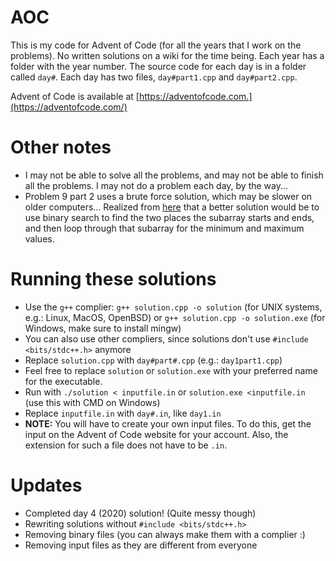 # AOC
This is my code for Advent of Code (for all the years that I work on the problems). No written solutions on a wiki for the time being. Each year has a folder with the year number. The source code for each day is in a folder called `day#`. Each day has two files, `day#part1.cpp` and `day#part2.cpp`.

Advent of Code is available at [https://adventofcode.com.](https://adventofcode.com/)

# Other notes
- I may not be able to solve all the problems, and may not be able to finish all the problems. I may not do a problem each day, by the way...
- Problem 9 part 2 uses a brute force solution, which may be slower on older computers... Realized from [here](https://github.com/mebeim/aoc/blob/master/2020/README.md#day-9---encoding-error) that a better solution would be to use binary search to find the two places the subarray starts and ends, and then loop through that subarray for the minimum and maximum values.

# Running these solutions
- Use the `g++` complier: `g++ solution.cpp -o solution` (for UNIX systems, e.g.: Linux, MacOS, OpenBSD) or `g++ solution.cpp -o solution.exe` (for Windows, make sure to install mingw)
- You can also use other compliers, since solutions don't use `#include <bits/stdc++.h>` anymore
- Replace `solution.cpp` with `day#part#.cpp` (e.g.: `day1part1.cpp`)
- Feel free to replace `solution` or `solution.exe` with your preferred name for the executable.
- Run with `./solution < inputfile.in` or `solution.exe <inputfile.in` (use this with CMD on Windows)
- Replace `inputfile.in` with `day#.in`, like `day1.in`
- **NOTE:** You will have to create your own input files. To do this, get the input on the Advent of Code website for your account. Also, the extension for such a file does not have to be `.in`.

# Updates
- Completed day 4 (2020) solution! (Quite messy though)
- Rewriting solutions without `#include <bits/stdc++.h>`
- Removing binary files (you can always make them with a complier :)
- Removing input files as they are different from everyone
